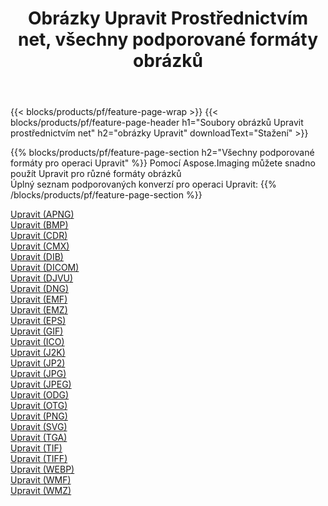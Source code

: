 ﻿---
title: Obrázky Upravit Prostřednictvím net, všechny podporované formáty obrázků 
weight: 3920
url: /cs/net/adjust 
lang: cs
langdirlevel: 2
locales: zh-hans,ja,it,ru,de,es,fr,nl,id,lt,pl,pt,vi,tr,ko,zh-hant,ar,hi,th,sv,cs,uk,he
description: Pomocí Aspose.Imaging můžete snadno Upravit obrázky přes net
---

{{< blocks/products/pf/feature-page-wrap >}}
{{< blocks/products/pf/feature-page-header h1="Soubory obrázků Upravit prostřednictvím net" h2="obrázky Upravit" downloadText="Stažení" >}}


{{% blocks/products/pf/feature-page-section  h2="Všechny podporované formáty pro operaci Upravit" %}}
Pomocí Aspose.Imaging můžete snadno použít Upravit pro různé formáty obrázků
<br/>
Úplný seznam podporovaných konverzí pro operaci Upravit:
{{% /blocks/products/pf/feature-page-section %}}
<div class="container-fluid productfamilypage bg-gray">
    <div class="convertypes bg-gray agp-content section">
        <div class="container">
		<div class="row other-converters">
		    <div class='col-md-2 other-converter remove-lp remove-rp'><a href="/imaging/cs/net/adjust/apng" >Upravit (APNG)</a></div><div class='col-md-2 other-converter remove-lp remove-rp'><a href="/imaging/cs/net/adjust/bmp" >Upravit (BMP)</a></div><div class='col-md-2 other-converter remove-lp remove-rp'><a href="/imaging/cs/net/adjust/cdr" >Upravit (CDR)</a></div><div class='col-md-2 other-converter remove-lp remove-rp'><a href="/imaging/cs/net/adjust/cmx" >Upravit (CMX)</a></div><div class='col-md-2 other-converter remove-lp remove-rp'><a href="/imaging/cs/net/adjust/dib" >Upravit (DIB)</a></div><div class='col-md-2 other-converter remove-lp remove-rp'><a href="/imaging/cs/net/adjust/dicom" >Upravit (DICOM)</a></div><div class='col-md-2 other-converter remove-lp remove-rp'><a href="/imaging/cs/net/adjust/djvu" >Upravit (DJVU)</a></div><div class='col-md-2 other-converter remove-lp remove-rp'><a href="/imaging/cs/net/adjust/dng" >Upravit (DNG)</a></div><div class='col-md-2 other-converter remove-lp remove-rp'><a href="/imaging/cs/net/adjust/emf" >Upravit (EMF)</a></div><div class='col-md-2 other-converter remove-lp remove-rp'><a href="/imaging/cs/net/adjust/emz" >Upravit (EMZ)</a></div><div class='col-md-2 other-converter remove-lp remove-rp'><a href="/imaging/cs/net/adjust/eps" >Upravit (EPS)</a></div><div class='col-md-2 other-converter remove-lp remove-rp'><a href="/imaging/cs/net/adjust/gif" >Upravit (GIF)</a></div><div class='col-md-2 other-converter remove-lp remove-rp'><a href="/imaging/cs/net/adjust/ico" >Upravit (ICO)</a></div><div class='col-md-2 other-converter remove-lp remove-rp'><a href="/imaging/cs/net/adjust/j2k" >Upravit (J2K)</a></div><div class='col-md-2 other-converter remove-lp remove-rp'><a href="/imaging/cs/net/adjust/jp2" >Upravit (JP2)</a></div><div class='col-md-2 other-converter remove-lp remove-rp'><a href="/imaging/cs/net/adjust/jpg" >Upravit (JPG)</a></div><div class='col-md-2 other-converter remove-lp remove-rp'><a href="/imaging/cs/net/adjust/jpeg" >Upravit (JPEG)</a></div><div class='col-md-2 other-converter remove-lp remove-rp'><a href="/imaging/cs/net/adjust/odg" >Upravit (ODG)</a></div><div class='col-md-2 other-converter remove-lp remove-rp'><a href="/imaging/cs/net/adjust/otg" >Upravit (OTG)</a></div><div class='col-md-2 other-converter remove-lp remove-rp'><a href="/imaging/cs/net/adjust/png" >Upravit (PNG)</a></div><div class='col-md-2 other-converter remove-lp remove-rp'><a href="/imaging/cs/net/adjust/svg" >Upravit (SVG)</a></div><div class='col-md-2 other-converter remove-lp remove-rp'><a href="/imaging/cs/net/adjust/tga" >Upravit (TGA)</a></div><div class='col-md-2 other-converter remove-lp remove-rp'><a href="/imaging/cs/net/adjust/tif" >Upravit (TIF)</a></div><div class='col-md-2 other-converter remove-lp remove-rp'><a href="/imaging/cs/net/adjust/tiff" >Upravit (TIFF)</a></div><div class='col-md-2 other-converter remove-lp remove-rp'><a href="/imaging/cs/net/adjust/webp" >Upravit (WEBP)</a></div><div class='col-md-2 other-converter remove-lp remove-rp'><a href="/imaging/cs/net/adjust/wmf" >Upravit (WMF)</a></div><div class='col-md-2 other-converter remove-lp remove-rp'><a href="/imaging/cs/net/adjust/wmz" >Upravit (WMZ)</a></div>
                </div>
        </div>
    </div>
</div>
<br/>
